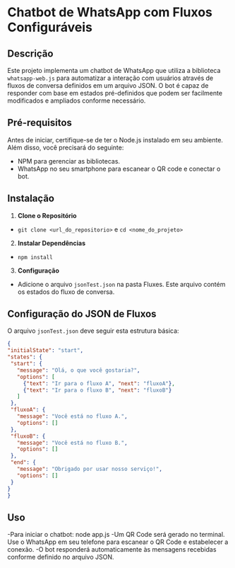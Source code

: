 # Chatbot de WhatsApp com Fluxos Configuráveis

## Descrição
Este projeto implementa um chatbot de WhatsApp que utiliza a biblioteca `whatsapp-web.js` para automatizar a interação com usuários através de fluxos de conversa definidos em um arquivo JSON. O bot é capaz de responder com base em estados pré-definidos que podem ser facilmente modificados e ampliados conforme necessário.

## Pré-requisitos
Antes de iniciar, certifique-se de ter o Node.js instalado em seu ambiente. Além disso, você precisará do seguinte:
- NPM  para gerenciar as bibliotecas.
- WhatsApp no seu smartphone para escanear o QR code e conectar o bot.

## Instalação
1. **Clone o Repositório**
- `git clone <url_do_repositorio>` e `cd <nome_do_projeto>`

2. **Instalar Dependências**
- `npm install`

3. **Configuração**
- Adicione o arquivo `jsonTest.json` na pasta Fluxes. Este arquivo contém os estados do fluxo de conversa.

## Configuração do JSON de Fluxos
O arquivo `jsonTest.json` deve seguir esta estrutura básica:
```json
{
"initialState": "start",
"states": {
 "start": {
   "message": "Olá, o que você gostaria?",
   "options": [
     {"text": "Ir para o fluxo A", "next": "fluxoA"},
     {"text": "Ir para o fluxo B", "next": "fluxoB"}
   ]
 },
 "fluxoA": {
   "message": "Você está no fluxo A.",
   "options": []
 },
 "fluxoB": {
   "message": "Você está no fluxo B.",
   "options": []
 },
 "end": {
   "message": "Obrigado por usar nosso serviço!",
   "options": []
 }
}
}

```

## **Uso**
-Para iniciar o chatbot:
  node app.js
-Um QR Code será gerado no terminal. Use o WhatsApp em seu telefone para escanear o QR Code e estabelecer a conexão.
-O bot responderá automaticamente às mensagens recebidas conforme definido no arquivo JSON.
